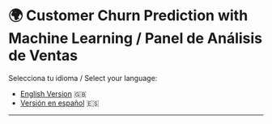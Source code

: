 # 🌍 Customer Churn Prediction with Machine Learning / Panel de Análisis de Ventas

Selecciona tu idioma / Select your language:

- [English Version](/project2-python/en/README.md) 🇬🇧  
- [Versión en español](/project2-python/es/README.md) 🇪🇸  

---

